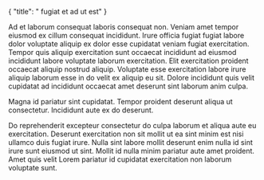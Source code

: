 {
  "title": " fugiat et ad ut est"
}

Ad et laborum consequat laboris consequat non. Veniam amet tempor eiusmod ex cillum consequat incididunt. Irure officia fugiat fugiat labore dolor voluptate aliquip ex dolor esse cupidatat veniam fugiat exercitation. Tempor quis aliquip exercitation sunt occaecat incididunt ad eiusmod incididunt labore voluptate laborum exercitation. Elit exercitation proident occaecat aliquip nostrud aliquip. Voluptate esse exercitation labore irure aliquip laborum esse in do velit ex aliquip eu sit. Dolore incididunt quis velit cupidatat ad incididunt occaecat amet deserunt sint laborum anim culpa.

Magna id pariatur sint cupidatat. Tempor proident deserunt aliqua ut consectetur. Incididunt aute ex do deserunt.

Do reprehenderit excepteur consectetur do culpa laborum et aliqua aute eu exercitation. Deserunt exercitation non sit mollit ut ea sint minim est nisi ullamco duis fugiat irure. Nulla sint labore mollit deserunt enim nulla id sint irure sunt eiusmod ut sint. Mollit id nulla minim pariatur aute amet proident. Amet quis velit Lorem pariatur id cupidatat exercitation non laborum voluptate sunt.